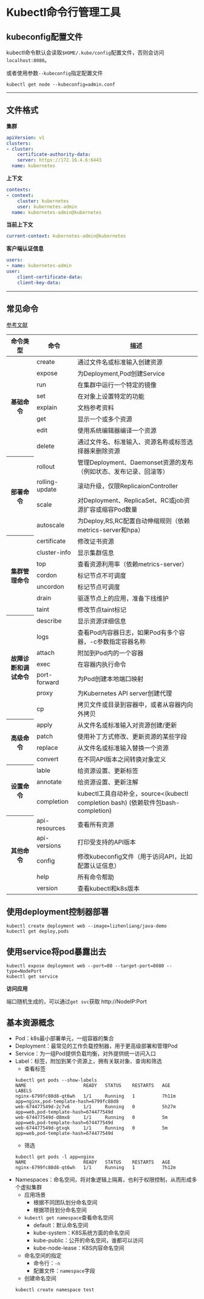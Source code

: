 # Kubectl命令行管理工具

## kubeconfig配置文件

kubectl命令默认会读取`$HOME/.kube/config`配置文件，否则会访问`localhost:8080`。

或者使用参数`--kubeconfig`指定配置文件
```shell
kubectl get node --kubeconfig=admin.conf
```

---

## 文件格式

**集群**
```yaml
apiVersion: v1
clusters:
- cluster:
    certificate-authority-data: 
    server: https://172.16.4.6:6443
  name: kubernetes
```

**上下文**
```yaml
contexts:
- context:
    cluster: kubernetes
    user: kubernetes-admin
  name: kubernetes-admin@kubernetes
```

**当前上下文**
```yaml
current-context: kubernetes-admin@kubernetes
```

**客户端认证信息**
```yaml
users:
- name: kubernetes-admin
user:
    client-certificate-data: 
    client-key-data: 
```

---

## 常见命令
[参考文献](https://kubernetes.io/zh/docs/reference/kubectl/overview/)
<table>
<thead>
  <tr>
    <th>命令类型</th>
    <th>命令</th>
    <th>描述</th>
  </tr>
</thead>
<tbody>
  <tr>
    <th rowspan="8">基础命令</th>
    <td>create</td>
    <td>通过文件名或标准输入创建资源</td>
  </tr>
  <tr>
    <td>expose</td>
    <td>为Deployment,Pod创建Service </td>
  </tr>
  <tr>
    <td>run</td>
    <td>在集群中运行一个特定的镜像 </td>
  </tr>
  <tr>
    <td>set</td>
    <td>在对象上设置特定的功能</td>
  </tr>
  <tr>
    <td>explain</td>
    <td>文档参考资料</td>
  </tr>
  <tr>
    <td>get</td>
    <td>显示一个或多个资源</td>
  </tr>
  <tr>
    <td>edit</td>
    <td>使用系统编辑器编译一个资源</td>
  </tr>
  <tr>
    <td>delete</td>
    <td>通过文件名、标准输入、资源名称或标签选择器来删除资源</td>
  </tr>
  <tr>
    <th rowspan="4">部署命令</th>
    <td>rollout</td>
    <td>管理Deployment、Daemonset资源的发布（例如状态、发布记录、回滚等）</td>
  </tr>
  <tr>
    <td>rolling-update</td>
    <td>滚动升级，仅限ReplicaionController</td>
  </tr>
  <tr>
    <td>scale</td>
    <td>对Deployment、ReplicaSet、RC或job资源扩容或缩容Pod数量</td>
  </tr>
  <tr>
    <td>autoscale</td>
    <td>为Deploy,RS,RC配置自动伸缩规则（依赖metrics-server和hpa）</td>
  </tr>
  <tr>
    <th rowspan="7">集群管理命令</th>
    <td>certificate</td>
    <td>修改证书资源</td>
  </tr>
  <tr>
    <td>cluster-info</td>
    <td>显示集群信息</td>
  </tr>
  <tr>
    <td>top</td>
    <td>查看资源利用率（依赖metrics-server）</td>
  </tr>
  <tr>
    <td>cordon</td>
    <td>标记节点不可调度</td>
  </tr>
  <tr>
    <td>uncordon</td>
    <td>标记节点可调度</td>
  </tr>
  <tr>
    <td>drain</td>
    <td>驱逐节点上的应用，准备下线维护</td>
  </tr>
  <tr>
    <td>taint</td>
    <td>修改节点taint标记</td>
  </tr>
  <tr>
    <th rowspan="7">故障诊断和调试命令</th>
    <td>describe</td>
    <td>显示资源详细信息</td>
  </tr>
  <tr>
    <td>logs</td>
    <td>查看Pod内容器日志，如果Pod有多个容器，-c参数指定容器名称</td>
  </tr>
  <tr>
    <td>attach</td>
    <td>附加到Pod内的一个容器</td>
  </tr>
  <tr>
    <td>exec</td>
    <td>在容器内执行命令</td>
  </tr>
  <tr>
    <td>port-forward</td>
    <td>为Pod创建本地端口映射</td>
  </tr>
  <tr>
    <td>proxy</td>
    <td>为Kubernetes API server创建代理</td>
  </tr>
  <tr>
    <td>cp</td>
    <td>拷贝文件或目录到容器中，或者从容器内向外拷贝</td>
  </tr>
  <tr>
    <th rowspan="4">高级命令</th>
    <td>apply</td>
    <td>从文件名或标准输入对资源创建/更新</td>
  </tr>
  <tr>
    <td>patch</td>
    <td>使用补丁方式修改、更新资源的某些字段</td>
  </tr>
  <tr>
    <td>replace</td>
    <td>从文件名或标准输入替换一个资源</td>
  </tr>
  <tr>
    <td>convert</td>
    <td>在不同API版本之间转换对象定义</td>
  </tr>
  <tr>
    <th rowspan="3">设置命令</th>
    <td>lable</td>
    <td>给资源设置、更新标签</td>
  </tr>
  <tr>
    <td>annotate</td>
    <td>给资源设置、更新注解</td>
  </tr>
  <tr>
    <td>completion</td>
    <td>kubectl工具自动补全，source<(kubectl completion bash) (依赖软件包bash-completion)</td>
  </tr>
  <tr>
    <th rowspan="5">其他命令</th>
    <td>api-resources</td>
    <td>查看所有资源</td>
  </tr>
  <tr>
    <td>api-versions</td>
    <td>打印受支持的API版本</td>
  </tr>
  <tr>
    <td>config</td>
    <td>修改kubeconfig文件（用于访问API，比如配置认证信息）</td>
  </tr>
  <tr>
    <td>help</td>
    <td>所有命令帮助</td>
  </tr>
  <tr>
    <td>version</td>
    <td>查看kubectl和k8s版本</td>
  </tr>
</tbody>
</table>

## 使用deployment控制器部署
```shell
kubectl create deployment web --image=lizhenliang/java-demo
kubectl get deploy,pods
```

## 使用service将pod暴露出去
```shell
kubectl expose deployment web --port=80 --target-port=8080 --type=NodePort
kubectl get service
```

**访问应用**

端口随机生成的，可以通过`get svc`获取
http://NodeIP:Port


## 基本资源概念

- Pod：k8s最小部署单元，一组容器的集合
- Deployment：最常见的工作负载控制器，用于更高级部署和管理Pod
- Service：为一组Pod提供负载均衡，对外提供统一访问入口
- Label：标签，附加到某个资源上，拥有关联对象、查询和筛选
  - 查看标签
  ```shell
  kubectl get pods --show-labels
  NAME                     READY   STATUS    RESTARTS   AGE     LABELS
  nginx-6799fc88d8-qt6wh   1/1     Running   1          7h11m   app=nginx,pod-template-hash=6799fc88d8
  web-674477549d-2c7v6     1/1     Running   0          5h27m   app=web,pod-template-hash=674477549d
  web-674477549d-d8mx8     1/1     Running   0          5m      app=web,pod-template-hash=674477549d
  web-674477549d-gtxqk     1/1     Running   0          5m      app=web,pod-template-hash=674477549d
  ```
  - 筛选
  ```shell
  kubectl get pods -l app=nginx
  NAME                     READY   STATUS    RESTARTS   AGE
  nginx-6799fc88d8-qt6wh   1/1     Running   1          7h12m
  ```
- Namespaces：命名空间，将对象逻辑上隔离，也利于权限控制，从而形成多个虚拟集群
  - 应用场景
    - 根据不同团队划分命名空间
    - 根据项目划分命名空间
  - `kubectl get namespace`查看命名空间
    - default：默认命名空间
    - kube-system：K8S系统方面的命名空间
    - kube-public：公开的命名空间，谁都可以访问
    - kube-node-lease：K8S内容命名空间
  - 命名空间的指定
    - 命令行：`-n`
    - 配置文件：`namespace`字段
  - 创建命名空间
  ```shell
  kubectl create namespace test
  ```